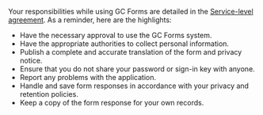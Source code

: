 Your responsibilities while using GC Forms are detailed in the [Service-level agreement](#). As a reminder, here are the highlights:

- Have the necessary approval to use the GC Forms system.
- Have the appropriate authorities to collect personal information.
- Publish a complete and accurate translation of the form and privacy notice.
- Ensure that you do not share your password or sign-in key with anyone.
- Report any problems with the application.
- Handle and save form responses in accordance with your privacy and retention policies.
- Keep a copy of the form response for your own records.
